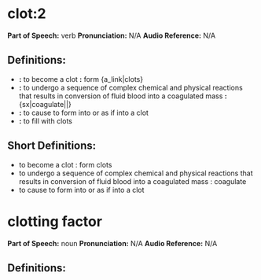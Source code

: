 # clot:2

**Part of Speech:** verb
**Pronunciation:** N/A
**Audio Reference:** N/A

## Definitions:
- **:** to become a clot **:** form {a_link|clots}
- **:** to undergo a sequence of complex chemical and physical reactions that results in conversion of fluid blood into a coagulated mass **:** {sx|coagulate||}
- **:** to cause to form into or as if into a clot
- **:** to fill with clots

## Short Definitions:
- to become a clot : form clots
- to undergo a sequence of complex chemical and physical reactions that results in conversion of fluid blood into a coagulated mass : coagulate
- to cause to form into or as if into a clot
# clotting factor

**Part of Speech:** noun
**Pronunciation:** N/A
**Audio Reference:** N/A

## Definitions:
